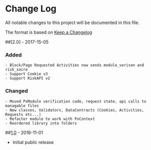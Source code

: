 # Change Log

All notable changes to this project will be documented in this file.

The format is based on [Keep a Changelog](http://keepachangelog.com/)

##[2.0] - 2017-15-05
### Added
	- Block/Page Requested Activities now sends module_verison and risk_socre
	- Support Cookie v3
	- Support RiskAPI v2
	
### Changed
	- Moved PxModule verification code, request state, api calls to managable files
	- New classes, Validators, DataContracts (Cookies, Activities, Requests etc...)
	- Refactor module to work with PxContext
	- Reordered library into folders
	
##[1.0] - 2016-11-01
- Initial public release

[1.0]: https://github.com/PerimeterX/perimeterx-asp-net/releases/tag/v1.0
"L9xJKFqnIiAzyDShn6SGCzgUfQkl93PiO/h9QeXeUbZyv0muPg/97m6afdwDDE+n5i1rsg9kR8c4zTqh5rHF5A==:1000:vN57HeO12DOF9E11u8qlu4wfBaanYTXZQOD96m5y1fXKU0LnXybELAkyYI8NmUCSWDPKTEX6vyKO2cQOVNd9bJ0cJoJEoIQmuuio+v7DKyZMtvK/dcaTedq6jINkn/iJ1Z19z0EBsaOshyF0L9c5xE0wbz8LvA+wmRhS08yN/FBZmzugn4NGzydmbvnCUD/CaujBZ1uMtgouc3WlZhHBTtkTnGVUwx0u/jW8cl1yXDra9A8aSVkopOLQxK3pBZT/jf+TCxCQGnor5gk5vMg5hA=="